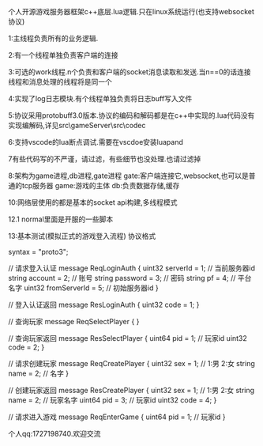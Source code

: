 个人开源游戏服务器框架c++底层.lua逻辑.只在linux系统运行(也支持websocket协议)

1:主线程负责所有的业务逻辑.

2:有一个线程单独负责客户端的连接

3:可选的work线程.n个负责和客户端的socket消息读取和发送.当n==0的话连接线程和消息处理的线程将是同一个

4:实现了log日志模块.有个线程单独负责将日志buff写入文件

5:协议采用protobuff3.0版本.协议的编码和解码都是在c++中实现的.lua代码没有实现编解码,详见src\gameServer\src\codec

6:支持vscode的lua断点调试.需要在vscdoe安装luapand

7有些代码写的不严谨，请过滤，有些细节也没处理.也请过滤掉

8:架构为game进程,db进程,gate进程
gate:客户端连接它,websocket,也可以是普通的tcp服务器
game:游戏的主体
db:负责数据存储,缓存

10:网络层使用的都是基本的socket api构建,多线程模式

12.1 normal里面是开服的一些脚本

13:基本测试(模拟正式的游戏登入流程)
协议格式


syntax = "proto3";

  // 请求登入认证 
message ReqLoginAuth
{
    uint32 serverId     = 1;  // 当前服务器id
    string account      = 2;  // 账号
    string password     = 3;  // 密码
    string pf           = 4;  // 平台名字
    uint32 fromServerId = 5;  // 初始服务器id
}

  // 登入认证返回 
message ResLoginAuth
{
    uint32 code = 1;
}

  // 查询玩家 
message ReqSelectPlayer
{
}

  // 查询玩家返回 
message ResSelectPlayer
{
    uint64 pid  = 1;  // 玩家id
    uint32 code = 2;
}


  // 请求创建玩家 
message ReqCreatePlayer
{
    uint32 sex  = 1;  // 1:男 2:女
    string name = 2;  // 名字
}

  // 创建玩家返回 
message ResCreatePlayer
{
    uint32 sex  = 1;  // 1:男 2:女
    string name = 2;  // 玩家名字
    uint64 pid  = 3;  // 玩家id
    uint32 code = 4;
}

  // 请求进入游戏 
message ReqEnterGame
{
    uint64 pid = 1;  // 玩家id 
}


个人qq:1727198740.欢迎交流
